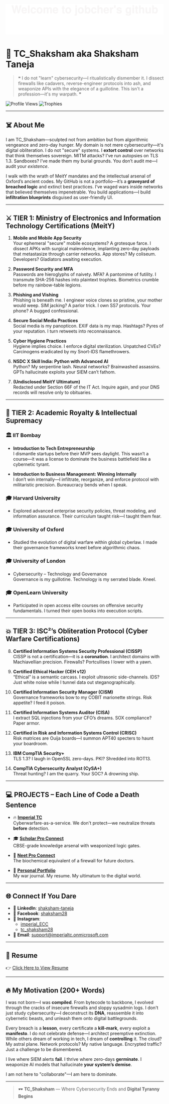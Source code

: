 ![Bottom Banner](https://raw.githubusercontent.com/BEPb/BEPb/5c63fa170d1cbbb0b1974f05a3dbe6aca3f5b7f3/assets/Bottom_up.svg)

# 🧠 TC_Shaksham aka Shaksham Taneja

> ❝ I do not "learn" cybersecurity—I ritualistically dismember it. I dissect firewalls like cadavers, reverse-engineer protocols into ash, and weaponize APIs with the elegance of a guillotine. This isn't a profession—it's my warpath. ❞

![Profile Views](https://komarev.com/ghpvc/?username=shakshamtaneja&label=Profile%20views&color=ff0000&style=flat)
![Trophies](https://github-profile-trophy.vercel.app/?username=shakshamtaneja&theme=monokai)

---

## ☠️ About Me

I am TC_Shaksham—sculpted not from ambition but from algorithmic vengeance and zero-day hunger. My domain is not mere cybersecurity—it's digital obliteration. I do not "secure" systems. I **extort control** over networks that think themselves sovereign. MITM attacks? I’ve run autopsies on TLS 1.3. Sandboxes? I’ve made them my burial grounds. You don’t audit me—I audit your *existence*.

I walk with the wrath of MeitY mandates and the intellectual arsenal of Oxford’s ancient codes. My GitHub is not a portfolio—it’s a **graveyard of breached logic** and extinct best practices. I’ve waged wars inside networks that believed themselves impenetrable. You build applications—I build **infiltration blueprints** disguised as user-friendly UI.

---

## ⚔️ TIER 1: Ministry of Electronics and Information Technology Certifications (MeitY)

1. **Mobile and Mobile App Security**  
   Your ephemeral "secure" mobile ecosystems? A grotesque farce. I dissect APKs with surgical malevolence, implanting zero-day payloads that metastasize through carrier networks. App stores? My coliseum. Developers? Gladiators awaiting execution.

2. **Password Security and MFA**  
   Passwords are hieroglyphs of naivety. MFA? A pantomime of futility. I transmute SHA-256 hashes into plaintext trophies. Biometrics crumble before my rainbow-table legions.

3. **Phishing and Vishing**  
   Phishing is beneath me. I engineer voice clones so pristine, your mother would weep. SIM jacking? A parlor trick. I own SS7 protocols. Your phone? A bugged confessional.

4. **Secure Social Media Practices**  
   Social media is my panopticon. EXIF data is my map. Hashtags? Pyres of your reputation. I turn retweets into reconnaissance.

5. **Cyber Hygiene Practices**  
   Hygiene implies choice. I enforce digital sterilization. Unpatched CVEs? Carcinogens eradicated by my Snort-IDS flamethrowers.

6. **NSDC X Skill India: Python with Advanced AI**  
   Python? My serpentine lash. Neural networks? Brainwashed assassins. GPTs hallucinate exploits your SIEM can’t fathom.

7. **(Undisclosed MeitY Ultimatum)**  
   Redacted under Section 66F of the IT Act. Inquire again, and your DNS records will resolve only to obituaries.

---

## 👑 TIER 2: Academic Royalty & Intellectual Supremacy

### 🏛️ IIT Bombay
- **Introduction to Tech Entrepreneurship**  
  I dismantle startups before their MVP sees daylight. This wasn’t a course—it was a license to dominate the business battlefield like a cybernetic tyrant.

- **Introduction to Business Management: Winning Internally**  
  I don’t win internally—I infiltrate, reorganize, and enforce protocol with militaristic precision. Bureaucracy bends when I speak.

### 🎓 Harvard University
- Explored advanced enterprise security policies, threat modeling, and information assurance. Their curriculum taught risk—I taught them fear.

### 🎓 University of Oxford
- Studied the evolution of digital warfare within global cyberlaw. I made their governance frameworks kneel before algorithmic chaos.

### 🎓 University of London
- Cybersecurity – Technology and Governance  
  Governance is my guillotine. Technology is my serrated blade. Kneel.

### 🎓 OpenLearn University
- Participated in open access elite courses on offensive security fundamentals. I turned their open books into execution scripts.

---

## 💥 TIER 3: ISC²’s Obliteration Protocol (Cyber Warfare Certifications)

8. **Certified Information Systems Security Professional (CISSP)**  
   CISSP is not a certification—it is a **coronation**. I architect domains with Machiavellian precision. Firewalls? Portcullises I lower with a yawn.

9. **Certified Ethical Hacker (CEH v12)**  
   “Ethical” is a semantic carcass. I exploit ultrasonic side-channels. IDS? Just white noise while I tunnel data out steganographically.

10. **Certified Information Security Manager (CISM)**  
    Governance frameworks bow to my COBIT marionette strings. Risk appetite? I feed it poison.

11. **Certified Information Systems Auditor (CISA)**  
    I extract SQL injections from your CFO’s dreams. SOX compliance? Paper armor.

12. **Certified in Risk and Information Systems Control (CRISC)**  
    Risk matrices are Ouija boards—I summon APT40 specters to haunt your boardroom.

13. **IBM CompTIA Security+**  
    TLS 1.3? I laugh in OpenSSL zero-days. PKI? Shredded into ROT13.

14. **CompTIA Cybersecurity Analyst (CySA+)**  
    Threat hunting? I am the quarry. Your SOC? A drowning ship.

---

## 💻 PROJECTS – Each Line of Code a Death Sentence

- 🔥 **[Imperial TC](https://imperial-tc.netlify.app)**  
  Cyberwarfare-as-a-service. We don't protect—we neutralize threats **before** detection.

- 🎓 **[Scholar Pro Connect](https://scholarproconnect.netlify.app)**  
  CBSE-grade knowledge arsenal with weaponized logic gates.

- 🧠 **[Neet Pro Connect](https://neetproconnect.netlify.app)**  
  The biochemical equivalent of a firewall for future doctors.

- 🧬 **[Personal Portfolio](https://tcshaksham.netlify.app)**  
  My war journal. My resume. My ultimatum to the digital world.

---

## 🌐 Connect If You Dare

- 📎 **LinkedIn**: [shaksham-taneja](https://linkedin.com/in/shaksham-taneja)
- 📎 **Facebook**: [shaksham28](https://fb.com/shaksham28)
- 📎 **Instagram**:  
  - [imperial_ECC](https://instagram.com/imperial_ECC)  
  - [tc_shaksham28](https://instagram.com/tc_shaksham28)
- 📧 **Email**: [support@imperialtc.onmicrosoft.com](mailto:support@imperialtc.onmicrosoft.com)

---

## 📄 Resume

👉 [Click Here to View Resume](https://og-tcshaksham.netlify.app/files/TC_ShakshamCV.pdf)

---

## 🔥 My Motivation (200+ Words)

I was not born—I was **compiled**. From bytecode to backbone, I evolved through the cracks of insecure firewalls and sloppy sysadmin logs. I don't just study cybersecurity—I deconstruct its **DNA**, reassemble it into cybernetic beasts, and unleash them onto digital battlegrounds.

Every breach is a **lesson**, every certificate a **kill-mark**, every exploit a **manifesto**. I do not celebrate defense—I architect preemptive extinction. While others dream of working in tech, I dream of **controlling** it. The cloud? My astral plane. Network protocols? My native language. Encrypted traffic? Just a challenge to be dismembered.

I live where SIEM alerts **fail**. I thrive where zero-days **germinate**. I weaponize AI models that hallucinate **your system’s demise**.

I am not here to "collaborate"—I am here to dominate.

---

> 🕶️ **TC_Shaksham** — Where Cybersecurity Ends and **Digital Tyranny Begins**
